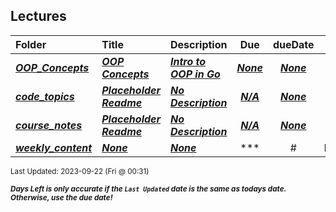 ## Lectures

| Folder | Title | Description | Due | dueDate |  |
|:------|:------|:------|:-----:|:-----:|-----|
| ***<a href="https://github.com/rugbyprof/4143-PLC/tree/master/Lectures/OOP_Concepts">OOP_Concepts</a>*** | ***<a href="https://github.com/rugbyprof/4143-PLC/tree/master/Lectures/OOP_Concepts"> OOP Concepts </a>*** | ***<a href="https://github.com/rugbyprof/4143-PLC/tree/master/Lectures/OOP_Concepts"> Intro to OOP in Go</a>*** | ***<a href="https://github.com/rugbyprof/4143-PLC/tree/master/Lectures/OOP_Concepts"> None</a>*** | ***<a href="https://github.com/rugbyprof/4143-PLC/tree/master/Lectures/OOP_Concepts">None</a>*** |  |
| ***<a href="https://github.com/rugbyprof/4143-PLC/tree/master/Lectures/code_topics">code_topics</a>*** | ***<a href="https://github.com/rugbyprof/4143-PLC/tree/master/Lectures/code_topics"> Placeholder Readme </a>*** | ***<a href="https://github.com/rugbyprof/4143-PLC/tree/master/Lectures/code_topics"> No Description</a>*** | ***<a href="https://github.com/rugbyprof/4143-PLC/tree/master/Lectures/code_topics">N/A</a>*** | ***<a href="https://github.com/rugbyprof/4143-PLC/tree/master/Lectures/code_topics">None</a>*** |  |
| ***<a href="https://github.com/rugbyprof/4143-PLC/tree/master/Lectures/course_notes">course_notes</a>*** | ***<a href="https://github.com/rugbyprof/4143-PLC/tree/master/Lectures/course_notes"> Placeholder Readme </a>*** | ***<a href="https://github.com/rugbyprof/4143-PLC/tree/master/Lectures/course_notes"> No Description</a>*** | ***<a href="https://github.com/rugbyprof/4143-PLC/tree/master/Lectures/course_notes">N/A</a>*** | ***<a href="https://github.com/rugbyprof/4143-PLC/tree/master/Lectures/course_notes">None</a>*** |  |
| ***<a href="https://github.com/rugbyprof/4143-PLC/tree/master/Lectures/weekly_content">weekly_content</a>*** | ***<a href="https://github.com/rugbyprof/4143-PLC/tree/master/Lectures/weekly_content">None</a>*** | ***<a href="https://github.com/rugbyprof/4143-PLC/tree/master/Lectures/weekly_content">None</a>*** | ***<a href="https://github.com/rugbyprof/4143-PLC/tree/master/Lectures/weekly_content">|  #  |Name                                                           |Description                                                  |</a>*** | ***<a href="https://github.com/rugbyprof/4143-PLC/tree/master/Lectures/weekly_content">None</a>*** |  |

<sup>Last Updated: 2023-09-22 (Fri @ 00:31)</sup> 

<sup>***Days Left is only accurate if the `Last Updated` date is the same as todays date. Otherwise, use the due date!***</sup> 